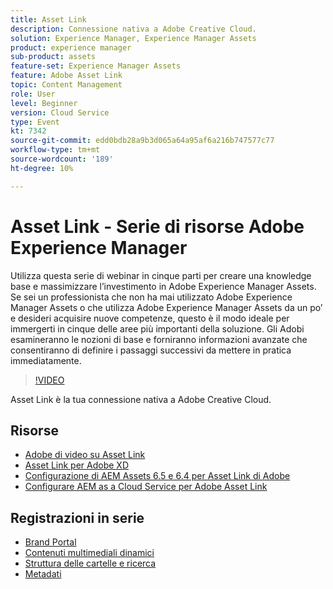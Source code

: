 ```yaml
---
title: Asset Link
description: Connessione nativa a Adobe Creative Cloud.
solution: Experience Manager, Experience Manager Assets
product: experience manager
sub-product: assets
feature-set: Experience Manager Assets
feature: Adobe Asset Link
topic: Content Management
role: User
level: Beginner
version: Cloud Service
type: Event
kt: 7342
source-git-commit: edd0bdb28a9b3d065a64a95af6a216b747577c77
workflow-type: tm+mt
source-wordcount: '189'
ht-degree: 10%

---
```


# Asset Link - Serie di risorse Adobe Experience Manager

Utilizza questa serie di webinar in cinque parti per creare una knowledge base e massimizzare l’investimento in Adobe Experience Manager Assets. Se sei un professionista che non ha mai utilizzato Adobe Experience Manager Assets o che utilizza Adobe Experience Manager Assets da un po’ e desideri acquisire nuove competenze, questo è il modo ideale per immergerti in cinque delle aree più importanti della soluzione. Gli Adobi esamineranno le nozioni di base e forniranno informazioni avanzate che consentiranno di definire i passaggi successivi da mettere in pratica immediatamente.

>[!VIDEO](https://video.tv.adobe.com/v/332127/?quality=12&learn=on&hidetitle=true)

Asset Link è la tua connessione nativa a Adobe Creative Cloud.

## Risorse

* [Adobe di video su Asset Link](https://experienceleague.adobe.com/docs/experience-manager-learn/assets/adobe-asset-link/launch-adobe-asset-link.html?lang=it)
* [Asset Link per Adobe XD](https://helpx.adobe.com/enterprise/admin-guide.html/enterprise/using/adobe-asset-link-for-xd.ug.html)
* [Configurazione di AEM Assets 6.5 e 6.4 per Asset Link di Adobe](https://helpx.adobe.com/enterprise/using/configure-aem-assets-6-for-asset-link.html)
* [Configurare AEM as a Cloud Service per Adobe Asset Link](https://helpx.adobe.com/enterprise/admin-guide.html/enterprise/using/configure-aem-assets-for-asset-link.ug.html)

## Registrazioni in serie

* [Brand Portal](brand-portal.md)
* [Contenuti multimediali dinamici](dynamic-media.md)
* [Struttura delle cartelle e ricerca](folder-structure-search.md)
* [Metadati](metadata.md)
